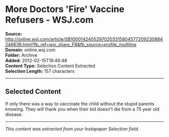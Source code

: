 # More Doctors 'Fire' Vaccine Refusers - WSJ.com

**Source:** http://online.wsj.com/article/SB10001424052970203315804577209230884246636.html?fb_ref=wsj_share_FB&fb_source=profile_multiline  
**Domain:** online.wsj.com  
**Folder:** Archive  
**Added:** 2012-02-15T19:46:48  
**Content Type:** Selection Content Extracted  
**Selection Length:** 157 characters  


---

## Selected Content

If only there was a way to vaccinate the child without the stupid parents knowing. They will thank you when their kid doesn't die from a 75 year old disease.

---

*This content was extracted from your Instapaper Selection field.*